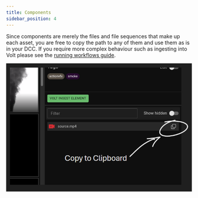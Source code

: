 ```yaml
---
title: Components
sidebar_position: 4
---
```


Since components are merely the files and file sequences that make up each asset, you are free to copy the path to any of them and use them as is in your DCC. If you require more complex behaviour such as ingesting into Volt please see the [running workflows guide](./running_workflows.md).

![Copy component to clipboard](../ass/../assets/comp_copy.png)
